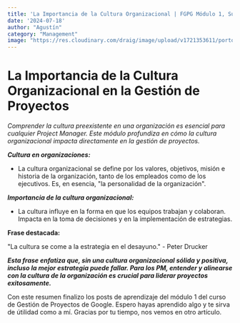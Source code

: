 ```yaml
---
title: 'La Importancia de la Cultura Organizacional | FGPG Módulo 1, SubMódulo 4 '
date: '2024-07-18'
author: "Agustín"
category: "Management"
image: "https://res.cloudinary.com/draig/image/upload/v1721353611/portolio-personal/blog/n885obzodi4ujeo8khm3.webp"
---
```


# La Importancia de la Cultura Organizacional en la Gestión de Proyectos
*Comprender la cultura preexistente en una organización es esencial para cualquier Project Manager. Este módulo profundiza en cómo la cultura organizacional impacta directamente en la gestión de proyectos.*

***Cultura en organizaciones:***
- La cultura organizacional se define por los valores, objetivos, misión e historia de la organización, tanto de los empleados como de los ejecutivos. Es, en esencia, "la personalidad de la organización".

***Importancia de la cultura organizacional:***

- La cultura influye en la forma en que los equipos trabajan y colaboran.
Impacta en la toma de decisiones y en la implementación de estrategias.

**Frase destacada:**

"La cultura se come a la estrategia en el desayuno." - Peter Drucker

***Esta frase enfatiza que, sin una cultura organizacional sólida y positiva, incluso la mejor estrategia puede fallar. Para los PM, entender y alinearse con la cultura de la organización es crucial para liderar proyectos exitosamente.***

Con este resumen finalizo los posts de aprendizaje del módulo 1 del curso de Gestión de Proyectos de Google.
Espero hayas aprendido algo y te sirva de útilidad como a mí. 
Gracias por tu tiempo, nos vemos en otro artículo.
